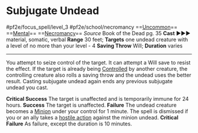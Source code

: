 # Subjugate Undead
#pf2e/focus_spell/level_3 #pf2e/school/necromancy 
==[Uncommon](rules/traits/uncommon.md)== ==[Mental](rules/traits/mental.md)== ==[Necromancy](rules/traits/necromancy.md)==
*Source* Book of the Dead pg. 35
**Cast** ►►► material, somatic, verbal
**Range** 30 feet; **Targets** one undead creature with a level of no more than your level - 4
**Saving Throw** Will; **Duration** varies

---
You attempt to seize control of the target. It can attempt a Will save to resist the effect. If the target is already being [Controlled](../../../Conditions/Controlled.md) by another creature, the controlling creature also rolls a saving throw and the undead uses the better result. Casting subjugate undead again ends any previous subjugate undead you cast.

**Critical Success** The target is unaffected and is temporarily immune for 24 hours.
**Success** The target is unaffected.
**Failure** The undead creature becomes a [Minion](rules/traits/minion.md) under your control for 1 minute. The spell is dismissed if you or an ally takes a [hostile action](rules/Hostile%20Actions.md) against the minion undead.
**Critical Failure** As failure, except the duration is 10 minutes.

